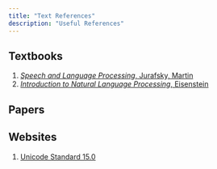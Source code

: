 ```yaml
---
title: "Text References"
description: "Useful References"
---
```


## Textbooks

1. [*Speech and Language Processing*, Jurafsky, Martin](https://web.stanford.edu/~jurafsky/slp3/)
1. [*Introduction to Natural Language Processing*, Eisenstein](https://mitpress.mit.edu/9780262042840/)
 
## Papers


## Websites

1. [Unicode Standard 15.0](https://www.unicode.org/versions/Unicode15.0.0/UnicodeStandard-15.0.pdf)
